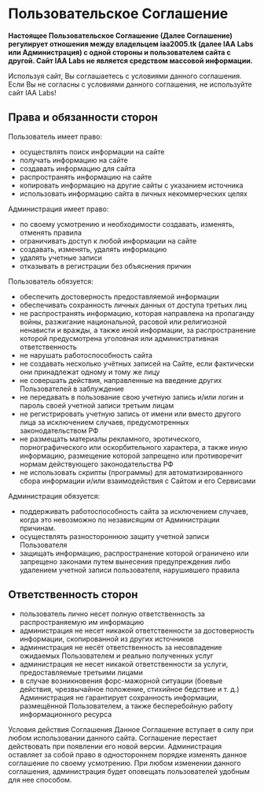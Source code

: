 # Пользовательское Соглашение

__Настоящее Пользовательское Соглашение (Далее Соглашение) регулирует отношения между владельцем iaa2005.tk (далее IAA Labs или Администрация) с одной стороны и пользователем сайта с другой. Сайт IAA Labs не является средством массовой информации.__

Используя сайт, Вы соглашаетесь с условиями данного соглашения. Если Вы не согласны с условиями данного соглашения, не используйте сайт IAA Labs!

## Права и обязанности сторон

Пользователь имеет право:

- осуществлять поиск информации на сайте
- получать информацию на сайте
- создавать информацию для сайта
- распространять информацию на сайте
- копировать информацию на другие сайты с указанием источника
- использовать информацию сайта в личных некоммерческих целях

Администрация имеет право:

- по своему усмотрению и необходимости создавать, изменять, отменять правила
- ограничивать доступ к любой информации на сайте
- создавать, изменять, удалять информацию
- удалять учетные записи
- отказывать в регистрации без объяснения причин

Пользователь обязуется:

- обеспечить достоверность предоставляемой информации
- обеспечивать сохранность личных данных от доступа третьих лиц
- не распространять информацию, которая направлена на пропаганду войны, разжигание национальной, расовой или религиозной ненависти и вражды, а также иной информации, за распространение которой предусмотрена уголовная или административная ответственность
- не нарушать работоспособность сайта
- не создавать несколько учётных записей на Сайте, если фактически они принадлежат одному и тому же лицу
- не совершать действия, направленные на введение других Пользователей в заблуждение
- не передавать в пользование свою учетную запись и/или логин и пароль своей учетной записи третьим лицам
- не регистрировать учетную запись от имени или вместо другого лица за исключением случаев, предусмотренных законодательством РФ
- не размещать материалы рекламного, эротического, порнографического или оскорбительного характера, а также иную информацию, размещение которой запрещено или противоречит нормам действующего законодательства РФ
- не использовать скрипты (программы) для автоматизированного сбора информации и/или взаимодействия с Сайтом и его Сервисами

Администрация обязуется:

- поддерживать работоспособность сайта за исключением случаев, когда это невозможно по независящим от Администрации причинам.
- осуществлять разностороннюю защиту учетной записи Пользователя
- защищать информацию, распространение которой ограничено или запрещено законами путем вынесения предупреждения либо удалением учетной записи пользователя, нарушившего правила

## Ответственность сторон

- пользователь лично несет полную ответственность за распространяемую им информацию
- администрация не несет никакой ответственности за достоверность информации, скопированной из других источников
- администрация не несёт ответственность за несовпадение ожидаемых Пользователем и реально полученных услуг
- администрация не несет никакой ответственности за услуги, предоставляемые третьими лицами
- в случае возникновения форс-мажорной ситуации (боевые действия, чрезвычайное положение, стихийное бедствие и т. д.) Администрация не гарантирует сохранность информации, размещённой Пользователем, а также бесперебойную работу информационного ресурса

Условия действия Соглашения Данное Соглашение вступает в силу при любом использовании данного сайта. Соглашение перестает действовать при появлении его новой версии. Администрация оставляет за собой право в одностороннем порядке изменять данное соглашение по своему усмотрению. При любом изменении данного соглашения, администрация будет оповещать пользователей удобным для нее способом.